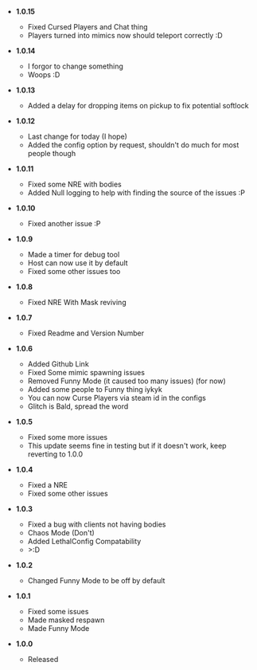 -   **1.0.15**
    - Fixed Cursed Players and Chat thing 
    - Players turned into mimics now should teleport correctly :D
    
-   **1.0.14**
    - I forgor to change something
    - Woops :D
    
-   **1.0.13**
    - Added a delay for dropping items on pickup to fix potential softlock

-   **1.0.12**
    - Last change for today (I hope)
    - Added the config option by request, shouldn't do much for most people though

-   **1.0.11**
    - Fixed some NRE with bodies
    - Added Null logging to help with finding the source of the issues :P

-   **1.0.10**
    - Fixed another issue :P

-   **1.0.9**
    - Made a timer for debug tool
    - Host can now use it by default
    - Fixed some other issues too
    
-   **1.0.8**
    - Fixed NRE With Mask reviving

-   **1.0.7**
    - Fixed Readme and Version Number
   
-   **1.0.6**
    - Added Github Link
    - Fixed Some mimic spawning issues
    - Removed Funny Mode (it caused too many issues) (for now)
    - Added some people to Funny thing iykyk
    - You can now Curse Players via steam id in the configs
    - Glitch is Bald, spread the word
     
-	**1.0.5**
    - Fixed some more issues
    - This update seems fine in testing but if it doesn't work, keep reverting to 1.0.0
    
-	**1.0.4**
    - Fixed a NRE
    - Fixed some other issues

-	**1.0.3**
    - Fixed a bug with clients not having bodies
    - Chaos Mode (Don't)
    - Added LethalConfig Compatability 
    - \>:D
 
-	**1.0.2**
    - Changed Funny Mode to be off by default

-	**1.0.1**
    - Fixed some issues
    - Made masked respawn
    - Made Funny Mode

-	**1.0.0**
    - Released


